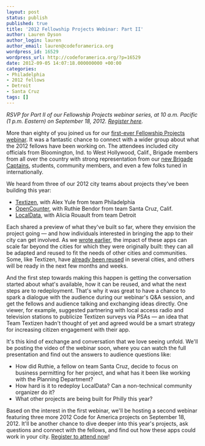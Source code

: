 ```yaml
---
layout: post
status: publish
published: true
title: '2012 Fellowship Projects Webinar: Part II'
author: Lauren Dyson
author_login: lauren
author_email: lauren@codeforamerica.org
wordpress_id: 16529
wordpress_url: http://codeforamerica.org/?p=16529
date: 2012-09-05 14:07:18.000000000 +00:00
categories:
- Philadelphia
- 2012 fellows
- Detroit
- Santa Cruz
tags: []
---
```

<em>RSVP for Part II of our Fellowship Projects webinar series, at 10 a.m. Pacific (1 p.m. Eastern) on September 18, 2012. <a href="http://cfa2012webinar.eventbrite.com/">Register here</a>.</em>

More than eighty of you joined us for our <a href="http://codeforamerica.org/2012/08/17/reusable-civic-technology-urban-legend-or-urban-reality/">first-ever Fellowship Projects webinar</a>. It was a fantastic chance to connect with a wider group about what the 2012 fellows have been working on. The attendees included city officials from Bloomington, Ind. to West Hollywood, Calif., Brigade members from all over the country with strong representation from our <a href="http://codeforamerica.org/2012/08/23/introducing-the-brigade-captains-program/">new Brigade Captains</a>, students, community members, and even a few folks tuned in internationally.

We heard from three of our 2012 city teams about projects they've been building this year:
<ul>
	<li><a href="http://www.textizen.com/welcome">Textizen</a>, with Alex Yule from team Philadelphia</li>
	<li><a href="http://opencounter.org/santacruz/">OpenCounter</a>, with Ruthie Bendor from team Santa Cruz, Calif.</li>
	<li><a href="http://golocaldata.com/">LocalData</a>, with Alicia Rouault from team Detroit</li>
</ul>
Each shared a preview of what they've built so far, where they envision the project going — and how individuals interested in bringing the app to their city can get involved. As we <a href="http://codeforamerica.org/2012/08/17/reusable-civic-technology-urban-legend-or-urban-reality/">wrote earlier</a>, the impact of these apps can scale far beyond the cities for which they were originally built: they can all be adapted and reused to fit the needs of other cities and communities. Some, like Textizen, have <a href="http://plansaltlake.com/join-the-textizen-revolution/">already been reused</a> in several cities, and others will be ready in the next few months and weeks.

And the first step towards making this happen is getting the conversation started about what's available, how it can be reused, and what the next steps are to redeployment. That's why it was great to have a chance to spark a dialogue with the audience during our webinar's Q&amp;A session, and get the fellows and audience talking and exchanging ideas directly. One viewer, for example, suggested partnering with local access radio and television stations to publicize Textizen surveys via PSAs — an idea that Team Textizen hadn't thought of yet and agreed would be a smart strategy for increasing citizen engagement with their app.

It's this kind of exchange and conversation that we love seeing unfold. We'll be posting the video of the webinar soon, where you can watch the full presentation and find out the answers to audience questions like:
<ul>
	<li>How did Ruthie, a fellow on team Santa Cruz, decide to focus on business permitting for her project, and what has it been like working with the Planning Department?</li>
	<li>How hard is it to redeploy LocalData? Can a non-technical community organizer do it?</li>
	<li>What other projects are being built for Philly this year?</li>
</ul>
Based on the interest in the first webinar, we'll be hosting a second webinar featuring three more 2012 Code for America projects on September 18, 2012. It'll be another chance to dive deeper into this year's projects, ask questions and connect with the fellows, and find out how these apps could work in your city. <a href="http://cfa2012webinar.eventbrite.com/">Register to attend now</a>!

